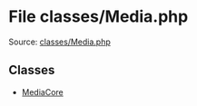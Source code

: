 File classes/Media.php
=========

Source: [classes/Media.php](https://github.com/PrestaShop/PrestaShop/blob/1.5.6.3/classes/Media.php)


Classes
-------

* [MediaCore](class.MediaCore.md)

